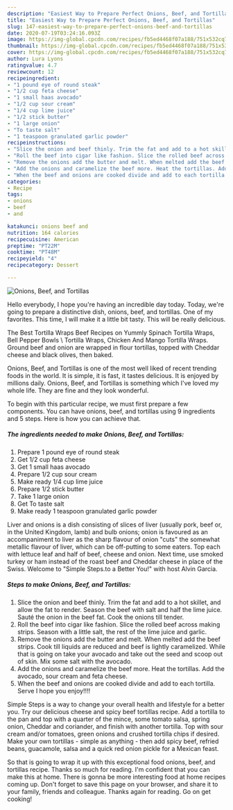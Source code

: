 ```yaml
---
description: "Easiest Way to Prepare Perfect Onions, Beef, and Tortillas"
title: "Easiest Way to Prepare Perfect Onions, Beef, and Tortillas"
slug: 147-easiest-way-to-prepare-perfect-onions-beef-and-tortillas
date: 2020-07-19T03:24:16.093Z
image: https://img-global.cpcdn.com/recipes/fb5ed4468f07a188/751x532cq70/onions-beef-and-tortillas-recipe-main-photo.jpg
thumbnail: https://img-global.cpcdn.com/recipes/fb5ed4468f07a188/751x532cq70/onions-beef-and-tortillas-recipe-main-photo.jpg
cover: https://img-global.cpcdn.com/recipes/fb5ed4468f07a188/751x532cq70/onions-beef-and-tortillas-recipe-main-photo.jpg
author: Lura Lyons
ratingvalue: 4.7
reviewcount: 12
recipeingredient:
- "1 pound eye of round steak"
- "1/2 cup feta cheese"
- "1 small haas avocado"
- "1/2 cup sour cream"
- "1/4 cup lime juice"
- "1/2 stick butter"
- "1 large onion"
- "To taste salt"
- "1 teaspoon granulated garlic powder"
recipeinstructions:
- "Slice the onion and beef thinly. Trim the fat and add to a hot skillet, and allow the fat to render. Season the beef with salt and half the lime juice. Sauté the onion in the beef fat. Cook the onions till tender."
- "Roll the beef into cigar like fashion. Slice the rolled beef across making strips. Season with a little salt, the rest of the lime juice and garlic."
- "Remove the onions add the butter and melt. When melted add the beef strips. Cook till liquids are reduced and beef is lightly caramelized. While that is going on take your avocado and take out the seed and scoop out of skin. Mix some salt with the avocado."
- "Add the onions and caramelize the beef more. Heat the tortillas. Add the avocado, sour cream and feta cheese."
- "When the beef and onions are cooked divide and add to each tortilla. Serve I hope you enjoy!!!!"
categories:
- Recipe
tags:
- onions
- beef
- and

katakunci: onions beef and 
nutrition: 164 calories
recipecuisine: American
preptime: "PT22M"
cooktime: "PT48M"
recipeyield: "4"
recipecategory: Dessert

---
```



![Onions, Beef, and Tortillas](https://img-global.cpcdn.com/recipes/fb5ed4468f07a188/751x532cq70/onions-beef-and-tortillas-recipe-main-photo.jpg)

Hello everybody, I hope you're having an incredible day today. Today, we're going to prepare a distinctive dish, onions, beef, and tortillas. One of my favorites. This time, I will make it a little bit tasty. This will be really delicious.

The Best Tortilla Wraps Beef Recipes on Yummly Spinach Tortilla Wraps, Bell Pepper Bowls \ Tortilla Wraps, Chicken And Mango Tortilla Wraps. Ground beef and onion are wrapped in flour tortillas, topped with Cheddar cheese and black olives, then baked.

Onions, Beef, and Tortillas is one of the most well liked of recent trending foods in the world. It is simple, it is fast, it tastes delicious. It is enjoyed by millions daily. Onions, Beef, and Tortillas is something which I've loved my whole life. They are fine and they look wonderful.


To begin with this particular recipe, we must first prepare a few components. You can have onions, beef, and tortillas using 9 ingredients and 5 steps. Here is how you can achieve that.

<!--inarticleads1-->

##### The ingredients needed to make Onions, Beef, and Tortillas:

1. Prepare 1 pound eye of round steak
1. Get 1/2 cup feta cheese
1. Get 1 small haas avocado
1. Prepare 1/2 cup sour cream
1. Make ready 1/4 cup lime juice
1. Prepare 1/2 stick butter
1. Take 1 large onion
1. Get To taste salt
1. Make ready 1 teaspoon granulated garlic powder


Liver and onions is a dish consisting of slices of liver (usually pork, beef or, in the United Kingdom, lamb) and bulb onions; onion is favoured as an accompaniment to liver as the sharp flavour of onion &#34;cuts&#34; the somewhat metallic flavour of liver, which can be off-putting to some eaters. Top each with lettuce leaf and half of beef, cheese and onion. Next time, use smoked turkey or ham instead of the roast beef and Cheddar cheese in place of the Swiss. Welcome to &#34;Simple Steps.to a Better You!&#34; with host Alvin Garcia. 

<!--inarticleads2-->

##### Steps to make Onions, Beef, and Tortillas:

1. Slice the onion and beef thinly. Trim the fat and add to a hot skillet, and allow the fat to render. Season the beef with salt and half the lime juice. Sauté the onion in the beef fat. Cook the onions till tender.
1. Roll the beef into cigar like fashion. Slice the rolled beef across making strips. Season with a little salt, the rest of the lime juice and garlic.
1. Remove the onions add the butter and melt. When melted add the beef strips. Cook till liquids are reduced and beef is lightly caramelized. While that is going on take your avocado and take out the seed and scoop out of skin. Mix some salt with the avocado.
1. Add the onions and caramelize the beef more. Heat the tortillas. Add the avocado, sour cream and feta cheese.
1. When the beef and onions are cooked divide and add to each tortilla. Serve I hope you enjoy!!!!


Simple Steps is a way to change your overall health and lifestyle for a better you. Try our delicious cheese and spicy beef tortillas recipe. Add a tortilla to the pan and top with a quarter of the mince, some tomato salsa, spring onion, Cheddar and coriander, and finish with another tortilla. Top with sour cream and/or tomatoes, green onions and crushed tortilla chips if desired. Make your own tortillas - simple as anything - then add spicy beef, refried beans, guacamole, salsa and a quick red onion pickle for a Mexican feast. 

So that is going to wrap it up with this exceptional food onions, beef, and tortillas recipe. Thanks so much for reading. I'm confident that you can make this at home. There is gonna be more interesting food at home recipes coming up. Don't forget to save this page on your browser, and share it to your family, friends and colleague. Thanks again for reading. Go on get cooking!
